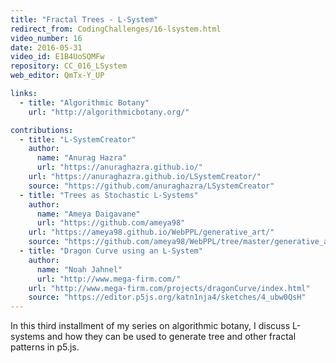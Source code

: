 ```yaml
---
title: "Fractal Trees - L-System"
redirect_from: CodingChallenges/16-lsystem.html
video_number: 16
date: 2016-05-31
video_id: E1B4UoSQMFw
repository: CC_016_LSystem
web_editor: QmTx-Y_UP

links:
  - title: "Algorithmic Botany"
    url: "http://algorithmicbotany.org/"

contributions:
  - title: "L-SystemCreator"
    author:
      name: "Anurag Hazra"
      url: "https://anuraghazra.github.io/"
    url: "https://anuraghazra.github.io/LSystemCreator/"
    source: "https://github.com/anuraghazra/LSystemCreator"
  - title: "Trees as Stochastic L-Systems"
    author:
      name: "Ameya Daigavane"
      url: "https://github.com/ameya98"
    url: "https://ameya98.github.io/WebPPL/generative_art/"
    source: "https://github.com/ameya98/WebPPL/tree/master/generative_art"
  - title: "Dragon Curve using an L-System"
    author:
      name: "Noah Jahnel"
      url: "http://www.mega-firm.com/"
    url: "http://www.mega-firm.com/projects/dragonCurve/index.html"
    source: "https://editor.p5js.org/katn1nja4/sketches/4_ubw0QsH"
---
```


In this third installment of my series on algorithmic botany, I discuss L-systems and how they can be used to generate tree and other fractal patterns in p5.js.
